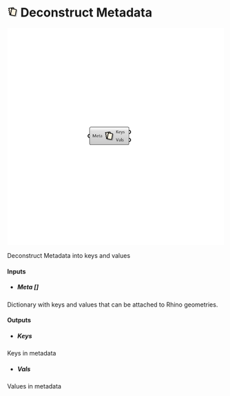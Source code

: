 # ![](../../images/icons/Deconstruct_Metadata.png) Deconstruct Metadata

![](../../images/components/Deconstruct_Metadata.png)

Deconstruct Metadata into keys and values

#### Inputs
* ##### Meta []
Dictionary with keys and values that can be attached to Rhino geometries.

#### Outputs
* ##### Keys
Keys in metadata
* ##### Vals
Values in metadata